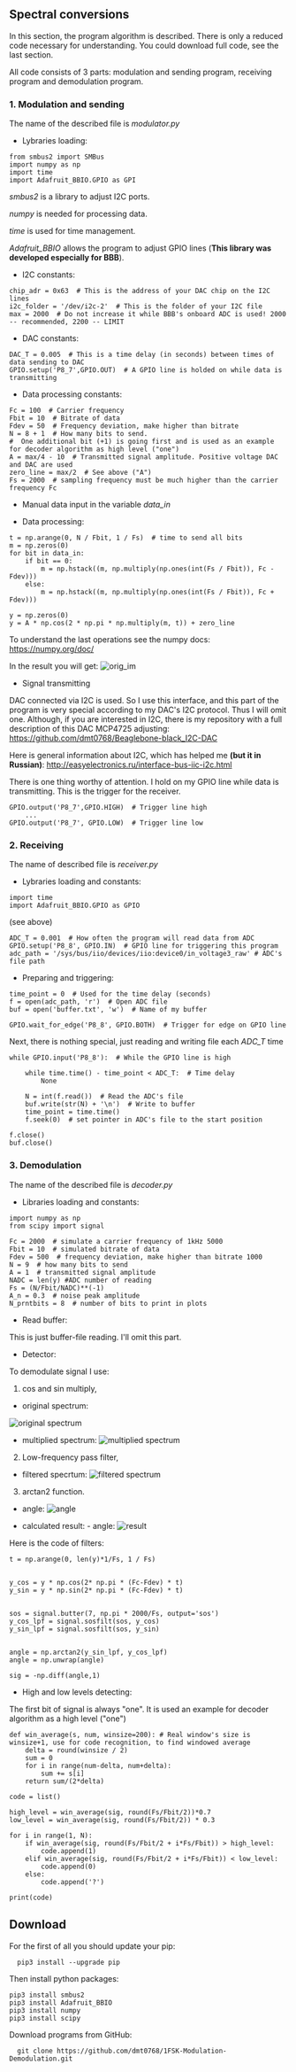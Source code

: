## Spectral conversions
In this section, the program algorithm is described. There is only a reduced code necessary for understanding. You could download full code, see the last section.

All code consists of 3 parts: modulation and sending program, receiving program and demodulation program.

### 1. Modulation and sending
The name of the described file is *modulator.py*

- Lybraries loading:

```
from smbus2 import SMBus
import numpy as np
import time
import Adafruit_BBIO.GPIO as GPI
```

*smbus2* is a library to adjust I2C ports.

*numpy* is needed for processing data.

*time* is used for time management.

*Adafruit_BBIO* allows the program to adjust GPIO lines (**This library was developed especially for BBB**).


- I2C constants:

```
chip_adr = 0x63  # This is the address of your DAC chip on the I2C lines
i2c_folder = '/dev/i2c-2'  # This is the folder of your I2C file
max = 2000  # Do not increase it while BBB's onboard ADC is used! 2000 -- recommended, 2200 -- LIMIT
```

- DAC constants:

```
DAC_T = 0.005  # This is a time delay (in seconds) between times of data sending to DAC
GPIO.setup('P8_7',GPIO.OUT)  # A GPIO line is holded on while data is transmitting  

```

- Data processing constants:

```
Fc = 100  # Carrier frequency
Fbit = 10  # Bitrate of data
Fdev = 50  # Frequency deviation, make higher than bitrate
N = 8 + 1  # How many bits to send.
#  One additional bit (+1) is going first and is used as an example for decoder algorithm as high level ("one")
A = max/4 - 10  # Transmitted signal amplitude. Positive voltage DAC and DAC are used
zero_line = max/2  # See above ("A")
Fs = 2000  # sampling frequency must be much higher than the carrier frequency Fc
```
- Manual data input in the variable *data_in*

- Data processing:

```
t = np.arange(0, N / Fbit, 1 / Fs)  # time to send all bits
m = np.zeros(0)
for bit in data_in:
    if bit == 0:
        m = np.hstack((m, np.multiply(np.ones(int(Fs / Fbit)), Fc - Fdev)))
    else:
        m = np.hstack((m, np.multiply(np.ones(int(Fs / Fbit)), Fc + Fdev)))

y = np.zeros(0)
y = A * np.cos(2 * np.pi * np.multiply(m, t)) + zero_line
```

To understand  the last operations see the numpy docs: https://numpy.org/doc/ 

In the result you will get:
![orig_im](https://github.com/dmt0768/hello-world/blob/master/images/1FSK/2020-05-02_18-53-24.png)

- Signal transmitting

DAC connected via I2C is used. So I use this interface, and this part of the program is very special according to my DAC's I2C protocol.
Thus I will omit one. Although, if you are interested in I2C, there is my repository with a full description of this DAC MCP4725 adjusting: https://github.com/dmt0768/Beaglebone-black_I2C-DAC

Here is general information about I2C, which has helped me **(but it in Russian)**: http://easyelectronics.ru/interface-bus-iic-i2c.html


There is one thing worthy of attention. I hold on my GPIO line while data is transmitting. This is the trigger for the receiver.

```
GPIO.output('P8_7',GPIO.HIGH)  # Trigger line high
    ...
GPIO.output('P8_7', GPIO.LOW)  # Trigger line low
```

### 2. Receiving
The name of described file is *receiver.py*

- Lybraries loading and constants:

```
import time
import Adafruit_BBIO.GPIO as GPIO
```
(see above)


```
ADC_T = 0.001  # How often the program will read data from ADC
GPIO.setup('P8_8', GPIO.IN)  # GPIO line for triggering this program
adc_path = '/sys/bus/iio/devices/iio:device0/in_voltage3_raw' # ADC's file path
```

- Preparing and triggering:

```
time_point = 0  # Used for the time delay (seconds)
f = open(adc_path, 'r')  # Open ADC file
buf = open('buffer.txt', 'w')  # Name of my buffer

GPIO.wait_for_edge('P8_8', GPIO.BOTH)  # Trigger for edge on GPIO line
```

Next, there is nothing special, just reading and writing file each *ADC_T* time

```
while GPIO.input('P8_8'):  # While the GPIO line is high

    while time.time() - time_point < ADC_T:  # Time delay
        None
        
    N = int(f.read())  # Read the ADC's file
    buf.write(str(N) + '\n')  # Write to buffer
    time_point = time.time()
    f.seek(0)  # set pointer in ADC's file to the start position

f.close()
buf.close()
```

### 3. Demodulation

The name of the described file is *decoder.py*

- Libraries loading and constants:

```
import numpy as np
from scipy import signal
```

```
Fc = 2000  # simulate a carrier frequency of 1kHz 5000
Fbit = 10  # simulated bitrate of data
Fdev = 500  # frequency deviation, make higher than bitrate 1000
N = 9  # how many bits to send
A = 1  # transmitted signal amplitude
NADC = len(y) #ADC number of reading
Fs = (N/Fbit/NADC)**(-1)
A_n = 0.3  # noise peak amplitude
N_prntbits = 8  # number of bits to print in plots
```

- Read buffer:

This is just buffer-file reading. I'll omit this part.

- Detector:

To demodulate  signal I use:

1) cos and sin multiply,

- original spectrum:

![original spectrum](https://github.com/dmt0768/hello-world/blob/master/images/1FSK/orig%20spec.png)


- multiplied spectrum: ![multiplied spectrum](https://github.com/dmt0768/hello-world/blob/master/images/1FSK/doubled%20spec.png)


2) Low-frequency pass filter,

- filtered specrtum: ![filtered spectrum](https://github.com/dmt0768/hello-world/blob/master/images/1FSK/filtered%20spec.png)

3) arctan2 function.

- angle: ![angle](https://github.com/dmt0768/hello-world/blob/master/images/1FSK/angle.png)

- calculated result: - angle: ![result](https://github.com/dmt0768/hello-world/blob/master/images/1FSK/signal.png)


Here is the code of filters:

```
t = np.arange(0, len(y)*1/Fs, 1 / Fs)


y_cos = y * np.cos(2* np.pi * (Fc-Fdev) * t)
y_sin = y * np.sin(2* np.pi * (Fc-Fdev) * t)


sos = signal.butter(7, np.pi * 2000/Fs, output='sos')
y_cos_lpf = signal.sosfilt(sos, y_cos)
y_sin_lpf = signal.sosfilt(sos, y_sin)


angle = np.arctan2(y_sin_lpf, y_cos_lpf)
angle = np.unwrap(angle)

sig = -np.diff(angle,1)
```

- High and low levels detecting:

The first bit of signal is always "one". It is used an example for decoder algorithm as a high level ("one")

```
def win_average(s, num, winsize=200): # Real window's size is winsize+1, use for code recognition, to find windowed average
    delta = round(winsize / 2)
    sum = 0
    for i in range(num-delta, num+delta):
        sum += s[i]
    return sum/(2*delta)
    
code = list()

high_level = win_average(sig, round(Fs/Fbit/2))*0.7
low_level = win_average(sig, round(Fs/Fbit/2)) * 0.3

for i in range(1, N):
    if win_average(sig, round(Fs/Fbit/2 + i*Fs/Fbit)) > high_level:
        code.append(1)
    elif win_average(sig, round(Fs/Fbit/2 + i*Fs/Fbit)) < low_level:
        code.append(0)
    else:
        code.append('?')

print(code)
```

## Download
For the first of all you should update your pip:

```
  pip3 install --upgrade pip
```

Then install python packages:

```
pip3 install smbus2
pip3 install Adafruit_BBIO
pip3 install numpy
pip3 install scipy
```

Download programs from GitHub:

```
  git clone https://github.com/dmt0768/1FSK-Modulation-Demodulation.git
```
